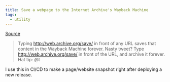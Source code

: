 ```yaml
---
title: Save a webpage to the Internet Archive's Wayback Machine
tags:
  - utility
---
```


[Source](https://twitter.com/zeldman/status/1099451257343889409)

> Typing http://web.archive.org/save/ in front of any URL saves that content in the Wayback Machine forever. Nasty tweet? Type http://web.archive.org/save/ in front of the URL, and archive it forever. Hat tip: @t

I use this in CI/CD to make a page/website snapshot right after deploying a new release.
